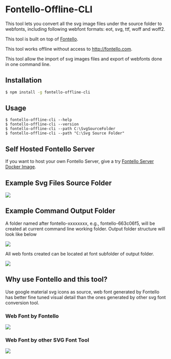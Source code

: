 # Fontello-Offline-CLI

This tool lets you convert all the svg image files under the source folder to webfonts, including following webfont formats: eot, svg, ttf, woff and woff2.

This tool is built on top of [Fontello](https://github.com/fontello/fontello/).

This tool works offline without access to http://fontello.com.

This tool allow the import of svg images files and export of webfonts done in one command line.

## Installation

```sh
$ npm install -g fontello-offline-cli
```

## Usage

```
$ fontello-offline-cli --help
$ fontello-offline-cli --version
$ fontello-offline-cli --path C:\SvgSourceFolder
$ fontello-offline-cli --path "C:\Svg Source Folder"
```

## Self Hosted Fontello Server

If you want to host your own Fontello Server, give a try [Fontello Server Docker Image](https://hub.docker.com/r/luchenatwork/fontello-server).

## Example Svg Files Source Folder

![](https://raw.githubusercontent.com/luchenatwork/Fontello-Offline-CLI/master/doc/source.png)

## Example Command Output Folder

A folder named after fontello-xxxxxxxx, e.g., fontello-663c06f5, will be created at current command line working folder.
Output folder structure will look like below

![](https://raw.githubusercontent.com/luchenatwork/Fontello-Offline-CLI/master/doc/target.png)

All web fonts created can be located at font subfolder of output folder.

![](https://raw.githubusercontent.com/luchenatwork/Fontello-Offline-CLI/master/doc/webfont.png)

## Why use Fontello and this tool?

Use google material svg icons as source, web font generated by Fontello has better fine tuned visual detail than the ones generated by other svg font conversion tool.

### Web Font by Fontello

![](https://raw.githubusercontent.com/luchenatwork/Fontello-Offline-CLI/master/doc/fontello.png)

### Web Font by other SVG Font Tool

![](https://raw.githubusercontent.com/luchenatwork/Fontello-Offline-CLI/master/doc/non-fontello.png)
